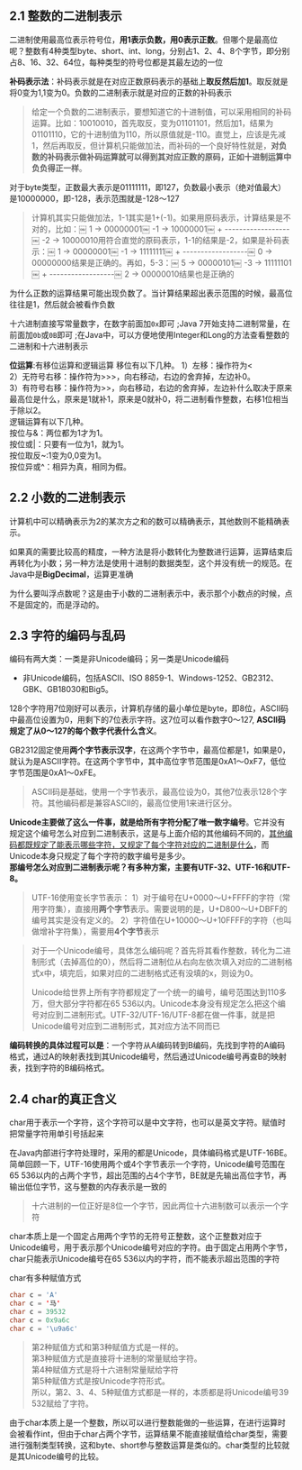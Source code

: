 ## 2.1 整数的二进制表示

二进制使用最高位表示符号位，**用1表示负数，用0表示正数**。但哪个是最高位呢？整数有4种类型byte、short、int、long，分别占1、2、4、8个字节，即分别占8、16、32、64位，每种类型的符号位都是其最左边的一位

**补码表示法**：补码表示就是在对应正数原码表示的基础上**取反然后加1**。取反就是将0变为1,1变为0。负数的二进制表示就是对应的正数的补码表示

> 给定一个负数的二进制表示，要想知道它的十进制值，可以采用相同的补码运算。比如：10010010，首先取反，变为01101101，然后加1，结果为01101110，它的十进制值为110，所以原值就是-110。直觉上，应该是先减1，然后再取反，但计算机只能做加法，而补码的一个良好特性就是，**对负数的补码表示做补码运算就可以得到其对应正数的原码，正如十进制运算中负负得正一样**。

对于byte类型，正数最大表示是01111111，即127，负数最小表示（绝对值最大）是10000000，即-128，表示范围就是-128～127

>计算机其实只能做加法，1-1其实是1+(-1)。如果用原码表示，计算结果是不对的，比如：￼ 
>1 -> 00000001￼ -1 -> 10000001￼ + ------------------￼ -2 -> 10000010用符合直觉的原码表示，1-1的结果是-2，如果是补码表示：￼ 1 -> 00000001￼ -1 -> 11111111￼ + ------------------￼ 0 -> 00000000结果是正确的。再如，5-3：￼ 5 -> 00000101￼ -3 -> 11111101￼ + ------------------￼ 2 -> 00000010结果也是正确的

为什么正数的运算结果可能出现负数了。当计算结果超出表示范围的时候，最高位往往是1，然后就会被看作负数

十六进制直接写常量数字，在数字前面加`0x`即可 ;Java 7开始支持二进制常量，在前面加`0b`或`0B`即可 ;在Java中，可以方便地使用Integer和Long的方法查看整数的二进制和十六进制表示

**位运算**:有移位运算和逻辑运算
移位有以下几种。
1）左移：操作符为<  
2）无符号右移：操作符为>>>，向右移动，右边的舍弃掉，左边补0。  
3）有符号右移：操作符为>>，向右移动，右边的舍弃掉，左边补什么取决于原来最高位是什么，原来是1就补1，原来是0就补0，将二进制看作整数，右移1位相当于除以2。  
逻辑运算有以下几种。  
按位与&：两位都为1才为1。  
按位或|：只要有一位为1，就为1。  
按位取反~:1变为0,0变为1。  
按位异或^：相异为真，相同为假。      

## 2.2 小数的二进制表示

计算机中可以精确表示为2的某次方之和的数可以精确表示，其他数则不能精确表示。 

如果真的需要比较高的精度，一种方法是将小数转化为整数进行运算，运算结束后再转化为小数；另一种方法是使用十进制的数据类型，这个并没有统一的规范。在Java中是**BigDecimal**，运算更准确 

为什么要叫浮点数呢？这是由于小数的二进制表示中，表示那个小数点的时候，点不是固定的，而是浮动的。

## 2.3 字符的编码与乱码

编码有两大类：一类是非Unicode编码；另一类是Unicode编码

- 非Unicode编码，包括ASCII、ISO 8859-1、Windows-1252、GB2312、GBK、GB18030和Big5。

128个字符用7位刚好可以表示，计算机存储的最小单位是byte，即8位，ASCII码中最高位设置为0，用剩下的7位表示字符。这7位可以看作数字0～127, **ASCII码规定了从0～127的每个数字代表什么含义**。

GB2312固定使用**两个字节表示汉字**，在这两个字节中，最高位都是1，如果是0，就认为是ASCII字符。在这两个字节中，其中高位字节范围是0xA1～0xF7，低位字节范围是0xA1～0xFE。

> ASCII码是基础，使用一个字节表示，最高位设为0，其他7位表示128个字符。其他编码都是兼容ASCII的，最高位使用1来进行区分。

**Unicode主要做了这么一件事，就是给所有字符分配了唯一数字编号**。它并没有规定这个编号怎么对应到二进制表示，这是与上面介绍的其他编码不同的，<u>其他编码都既规定了能表示哪些字符，又规定了每个字符对应的二进制是什么</u>，而Unicode本身只规定了每个字符的数字编号是多少。  
**那编号怎么对应到二进制表示呢？有多种方案，主要有UTF-32、UTF-16和UTF-8。**

> UTF-16使用变长字节表示：
> 1）对于编号在U+0000～U+FFFF的字符（常用字符集），直接用**两个字节**表示。需要说明的是，U+D800～U+DBFF的编号其实是没有定义的。
> 2）字符值在U+10000～U+10FFFF的字符（也叫做增补字符集），需要用**4个字节**表示

> 对于一个Unicode编号，具体怎么编码呢？首先将其看作整数，转化为二进制形式（去掉高位的0），然后将二进制位从右向左依次填入对应的二进制格式x中，填完后，如果对应的二进制格式还有没填的x，则设为0。
>
> Unicode给世界上所有字符都规定了一个统一的编号，编号范围达到110多万，但大部分字符都在65 536以内。Unicode本身没有规定怎么把这个编号对应到二进制形式。UTF-32/UTF-16/UTF-8都在做一件事，就是把Unicode编号对应到二进制形式，其对应方法不同而已

**编码转换的具体过程可以是**：一个字符从A编码转到B编码，先找到字符的A编码格式，通过A的映射表找到其Unicode编号，然后通过Unicode编号再查B的映射表，找到字符的B编码格式。

## 2.4 char的真正含义

char用于表示一个字符，这个字符可以是中文字符，也可以是英文字符。赋值时把常量字符用单引号括起来

在Java内部进行字符处理时，采用的都是Unicode，具体编码格式是UTF-16BE。简单回顾一下，UTF-16使用两个或4个字节表示一个字符，Unicode编号范围在65 536以内的占两个字节，超出范围的占4个字节，BE就是先输出高位字节，再输出低位字节，这与整数的内存表示是一致的

> 十六进制的一位正好是8位一个字节，因此两位十六进制数可以表示一个字符

char本质上是一个固定占用两个字节的无符号正整数，这个正整数对应于Unicode编号，用于表示那个Unicode编号对应的字符。由于固定占用两个字节，char只能表示Unicode编号在65 536以内的字符，而不能表示超出范围的字符

char有多种赋值方式

````java
char c = 'A'￼ 
char c = '马'￼
char c = 39532
char c = 0x9a6c￼
char c = '\u9a6c'
````

>第2种赋值方式和第3种赋值方式是一样的。  
>第3种赋值方式是直接将十进制的常量赋给字符。  
>第4种赋值方式是将十六进制常量赋给字符  
>第5种赋值方式是按Unicode字符形式。  
>所以，第2、3、4、5种赋值方式都是一样的，本质都是将Unicode编号39 532赋给了字符。

由于char本质上是一个整数，所以可以进行整数能做的一些运算，在进行运算时会被看作int，但由于char占两个字节，运算结果不能直接赋值给char类型，需要进行强制类型转换，这和byte、short参与整数运算是类似的。char类型的比较就是其Unicode编号的比较。